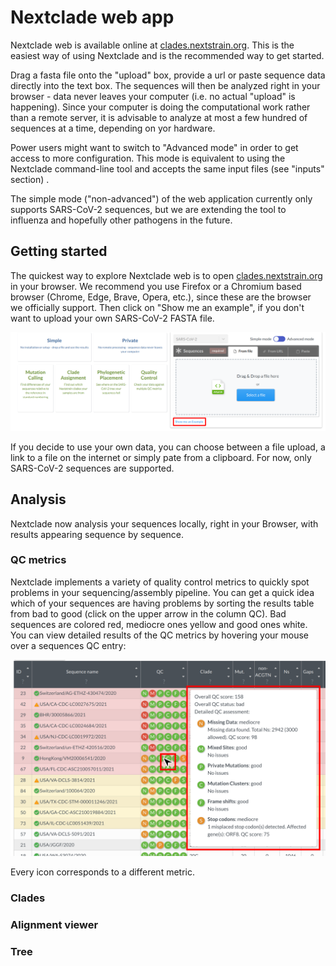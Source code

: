 
# Nextclade web app

Nextclade web is available online at [clades.nextstrain.org](https://clades.nextstrain.org). This is the easiest way of using Nextclade and is the recommended way to get started.

Drag a fasta file onto the "upload" box, provide a url or paste sequence data directly into the text box. The sequences will then be analyzed right in your browser - data never leaves your computer (i.e. no actual "upload" is happening). Since your computer is doing the computational work rather than a remote server, it is advisable to analyze at most a few hundred of sequences at a time, depending on yor hardware.

Power users might want to switch to "Advanced mode" in order to get access to more configuration. This mode is equivalent to using the Nextclade command-line tool and accepts the same input files (see "inputs" section) <!--- Need to link to CLI docs here -->.

The simple mode ("non-advanced") of the web application currently only supports SARS-CoV-2 sequences, but we are extending the tool to influenza and hopefully other pathogens in the future.

## Getting started

The quickest way to explore Nextclade web is to open [clades.nextstrain.org](https://clades.nextstrain.org) in your browser. We recommend you use Firefox or a Chromium based browser (Chrome, Edge, Brave, Opera, etc.), since these are the browser we officially support. Then click on "Show me an example", if you don't want to upload your own SARS-CoV-2 FASTA file.  

![Show me an exmaple](assets/web_show-example.png)

If you decide to use your own data, you can choose between a file upload, a link to a file on the internet or simply pate from a clipboard. For now, only SARS-CoV-2 sequences are supported.

## Analysis

Nextclade now analysis your sequences locally, right in your Browser, with results appearing sequence by sequence.

### QC metrics

Nextclade implements a variety of quality control metrics to quickly spot problems in your sequencing/assembly pipeline. You can get a quick idea which of your sequences are having problems by sorting the results table from bad to good (click on the upper arrow in the column QC). Bad sequences are colored red, mediocre ones yellow and good ones white. You can view detailed results of the QC metrics by hovering your mouse over a sequences QC entry:

![QC hover](assets/web_QC.png)

Every icon corresponds to a different metric.

### Clades

### Alignment viewer

### Tree
